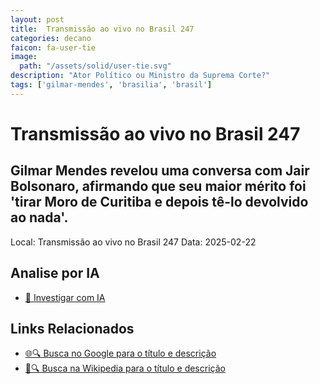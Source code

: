 ```yaml
---
layout: post
title:  Transmissão ao vivo no Brasil 247
categories: decano
faicon: fa-user-tie
image:
  path: "/assets/solid/user-tie.svg"
description: "Ator Político ou Ministro da Suprema Corte?"
tags: ['gilmar-mendes', 'brasilia', 'brasil']
---
```


# Transmissão ao vivo no Brasil 247
## Gilmar Mendes revelou uma conversa com Jair Bolsonaro, afirmando que seu maior mérito foi 'tirar Moro de Curitiba e depois tê-lo devolvido ao nada'.
Local: Transmissão ao vivo no Brasil 247
Data: 2025-02-22

## Analise por IA
- [🤖 Investigar com IA](https://www.perplexity.ai/search?q=%22Gilmar%20Mendes%22%20%2B%20Transmiss%C3%A3o%20ao%20vivo%20no%20Brasil%20247%20Gilmar%20Mendes%20revelou%20uma%20conversa%20com%20Jair%20Bolsonaro%2C%20afirmando%20que%20seu%20maior%20m%C3%A9rito%20foi%20%27tirar%20Moro%20de%20Curitiba%20e%20depois%20t%C3%AA-lo%20devolvido%20ao%20nada%27.%20Bras%C3%ADlia%2C%20Brasil)

## Links Relacionados
- [🌐🔍 Busca no Google para o título e descrição](https://www.google.com/search?q=%22Gilmar%20Mendes%22%20%2B%20Transmiss%C3%A3o%20ao%20vivo%20no%20Brasil%20247%20Gilmar%20Mendes%20revelou%20uma%20conversa%20com%20Jair%20Bolsonaro%2C%20afirmando%20que%20seu%20maior%20m%C3%A9rito%20foi%20%27tirar%20Moro%20de%20Curitiba%20e%20depois%20t%C3%AA-lo%20devolvido%20ao%20nada%27.%20Bras%C3%ADlia%2C%20Brasil)
- [📖🔍 Busca na Wikipedia para o título e descrição](https://pt.wikipedia.org/w/index.php?search=%22Gilmar%20Mendes%22%20%2B%20Transmiss%C3%A3o%20ao%20vivo%20no%20Brasil%20247%20Gilmar%20Mendes%20revelou%20uma%20conversa%20com%20Jair%20Bolsonaro%2C%20afirmando%20que%20seu%20maior%20m%C3%A9rito%20foi%20%27tirar%20Moro%20de%20Curitiba%20e%20depois%20t%C3%AA-lo%20devolvido%20ao%20nada%27.%20Bras%C3%ADlia%2C%20Brasil)


